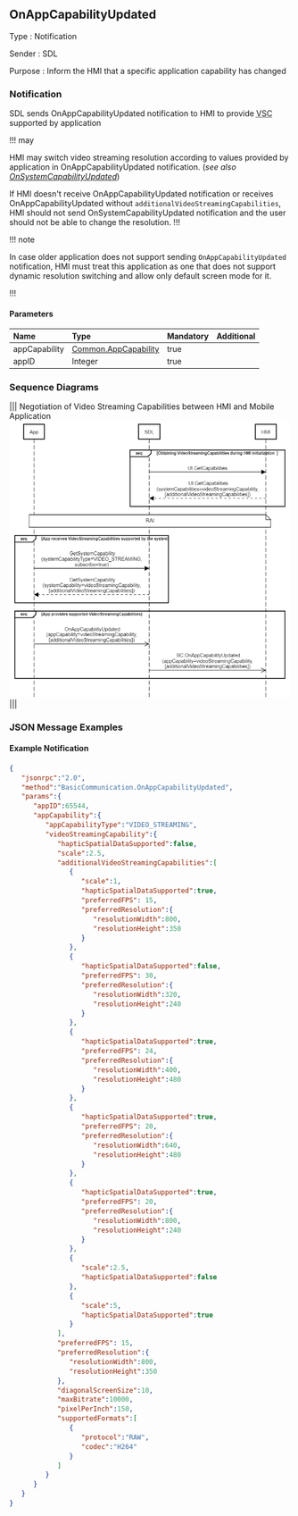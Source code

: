 ## OnAppCapabilityUpdated

Type
: Notification

Sender
: SDL

Purpose
: Inform the HMI that a specific application capability has changed

### Notification

SDL sends OnAppCapabilityUpdated notification to HMI to provide <abbr title="Video Streaming Capabilities">VSC</abbr> supported by application

!!! may

HMI may switch video streaming resolution according to values provided by application in OnAppCapabilityUpdated notification. (_see also [OnSystemCapabilityUpdated](../OnSystemCapabilityUpdated)_)

If HMI doesn't receive OnAppCapabilityUpdated notification or receives OnAppCapabilityUpdated without `additionalVideoStreamingCapabilities`, HMI should not send OnSystemCapabilityUpdated notification and the user should not be able to change the resolution.
!!!

!!! note

In case older application does not support sending `OnAppCapabilityUpdated` notification, HMI must treat this application as one that does not support dynamic resolution switching and allow only default screen mode for it.

!!!

#### Parameters

|Name|Type|Mandatory|Additional|
|:---|:---|:--------|:---------|
|appCapability|[Common.AppCapability](../../common/structs/#appcapability)|true||
|appID|Integer|true||

### Sequence Diagrams

|||
Negotiation of Video Streaming Capabilities between HMI and Mobile Application
![OnAppCapabilityUpdated](./assets/OnAppCapabilityUpdated.png)
|||

### JSON Message Examples

#### Example Notification

```json
{
   "jsonrpc":"2.0",
   "method":"BasicCommunication.OnAppCapabilityUpdated",
   "params":{
      "appID":65544,
      "appCapability":{
         "appCapabilityType":"VIDEO_STREAMING",
         "videoStreamingCapability":{
            "hapticSpatialDataSupported":false,
            "scale":2.5,
            "additionalVideoStreamingCapabilities":[
               {
                  "scale":1,
                  "hapticSpatialDataSupported":true,
                  "preferredFPS": 15,
                  "preferredResolution":{
                     "resolutionWidth":800,
                     "resolutionHeight":350
                  }
               },
               {
                  "hapticSpatialDataSupported":false,
                  "preferredFPS": 30,
                  "preferredResolution":{
                     "resolutionWidth":320,
                     "resolutionHeight":240
                  }
               },
               {
                  "hapticSpatialDataSupported":true,
                  "preferredFPS": 24,
                  "preferredResolution":{
                     "resolutionWidth":400,
                     "resolutionHeight":480
                  }
               },
               {
                  "hapticSpatialDataSupported":true,
                  "preferredFPS": 20,
                  "preferredResolution":{
                     "resolutionWidth":640,
                     "resolutionHeight":480
                  }
               },
               {
                  "hapticSpatialDataSupported":true,
                  "preferredFPS": 20,
                  "preferredResolution":{
                     "resolutionWidth":800,
                     "resolutionHeight":240
                  }
               },
               {
                  "scale":2.5,
                  "hapticSpatialDataSupported":false
               },
               {
                  "scale":5,
                  "hapticSpatialDataSupported":true
               }
            ],
            "preferredFPS": 15,
            "preferredResolution":{
               "resolutionWidth":800,
               "resolutionHeight":350
            },
            "diagonalScreenSize":10,
            "maxBitrate":10000,
            "pixelPerInch":150,
            "supportedFormats":[
               {
                  "protocol":"RAW",
                  "codec":"H264"
               }
            ]
         }
      }
   }
}
```
